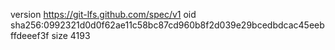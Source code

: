 version https://git-lfs.github.com/spec/v1
oid sha256:0992321d0d0f62ae11c58bc87cd960b8f2d039e29bcedbdcac45eebffdeeef3f
size 4193
